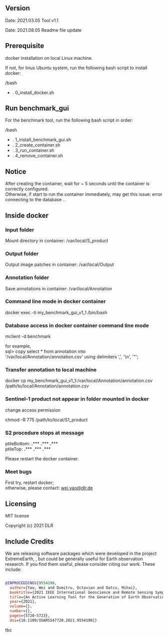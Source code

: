 ## Version
Date: 2021.03.05
Tool v1.1

Date: 2021.08.05
Readme file update

##
## Prerequisite

docker installation on local Linux machine.

If not, for linux Ubuntu system, run the following bash script to install docker:

/bash
* . 0_install_docker.sh

##
## Run benchmark_gui

For the benchmark tool, run the following bash script in order:

/bash
* . 1_install_benchmark_gui.sh
* . 2_create_container.sh
* . 3_run_container.sh
* . 4_remove_container.sh

##
## Notice

After creating the container, wait for ~ 5 seconds until the container is correctly configured. <br />
Otherwise, if start to run the container immediately, may get this issue:
	error connecting to the database ..

##
## Inside docker

### Input folder

Mount directory in container:
/var/local/S_product


### Output folder

Output image patches in container:
/var/local/Output


### Annotation folder

Save annotations in container:
/var/local/Annotation

### Command line mode in docker container 

docker exec -ti my_benchmark_gui_v1_1 /bin/bash


### Database access in docker container command line mode

mclient -d benchmark

for example, <br />
sql> copy select * from annotation into '/var/local/Annotation/annotation.csv' using delimiters ',', '\n', '"';


### Transfer annotation to local machine

docker cp my_benchmark_gui_v1_1:/var/local/Annotation/annotation.csv /path/to/local/Annotation/annotation.csv


### Sentinel-1 product not appear in folder mounted in docker
change access permission

chmod -R 775 /path/to/local/S1_product


### S2 procedure stops at message
 ptileBottom: ****.******* ****.******* ****.******* <br />
 ptileTop: ****.******* ****.******* ****.******* 

Please restart the docker container.

### Meet bugs

First try, restart docker; <br />
otherwise, please contact: wei.yao@dlr.de

## Licensing
MIT license

Copyright (c) 2021 DLR

## Include Credits
We are releasing software packages which were developed in the project ExtremeEarth, , but could be generally useful for Earth observation research. If you find them useful, please consider citing our work. These include:

```bibtex

@INPROCEEDINGS{9554198,
  author={Yao, Wei and Dumitru, Octavian and Datcu, Mihai},
  booktitle={2021 IEEE International Geoscience and Remote Sensing Symposium IGARSS}, 
  title={An Active Learning Tool for the Generation of Earth Observation Image Benchmarks}, 
  year={2021},
  volume={},
  number={},
  pages={5720-5723},
  doi={10.1109/IGARSS47720.2021.9554198}}
```

tbc
	
